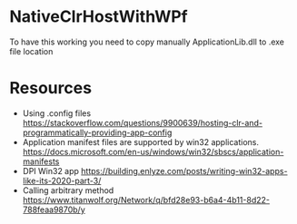 # NativeClrHostWithWPf

To have this working you need to copy manually ApplicationLib.dll to .exe file location

# Resources
- Using .config files https://stackoverflow.com/questions/9900639/hosting-clr-and-programmatically-providing-app-config
- Application manifest files are supported by win32 applications. https://docs.microsoft.com/en-us/windows/win32/sbscs/application-manifests
- DPI Win32 app https://building.enlyze.com/posts/writing-win32-apps-like-its-2020-part-3/
- Calling arbitrary method https://www.titanwolf.org/Network/q/bfd28e93-b6a4-4b11-8d22-788feaa9870b/y
